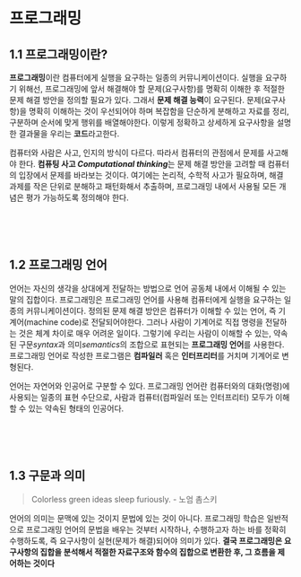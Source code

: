 # 프로그래밍

## 1.1 프로그래밍이란?
**프로그래밍**이란 컴퓨터에게 실행을 요구하는 일종의 커뮤니케이션이다. 실행을 요구하기 위해선, 프로그래밍에 앞서 해결해야 할 문제(요구사항)를 명확히 이해한 후 적절한 문제 해결 방안을 정의할 필요가 있다. 그래서 **문제 해결 능력**이 요구된다. 문제(요구사항)을 명확히 이해하는 것이 우선되어야 하며 복잡함을 단순하게 분해하고 자료를 정리, 구분하며 순서에 맞게 행위를 배열해야한다. 이렇게 정확하고 상세하게 요구사항을 설명한 결과물을 우리는 **코드**라고한다. 

컴퓨터와 사람은 사고, 인지의 방식이 다르다. 따라서 컴퓨터의 관점에서 문제를 사고해야 한다. **컴퓨팅 사고 *Computational thinking***는 문제 해결 방안을 고려할 때 컴퓨터의 입장에서 문제를 바라보는 것이다. 여기에는 논리적, 수학적 사고가 필요하며, 해결 과제를 작은 단위로 분해하고 패턴화해서 추출하며, 프로그래밍 내에서 사용될 모든 개념은 평가 가능하도록 정의해야 한다.

 <br />
 <br />
 <br />

## 1.2 프로그래밍 언어

언어는 자신의 생각을 상대에게 전달하는 방법으로 언어 공동체 내에서 이해될 수 있는 말의 집합이다. 프로그래밍은 프로그래밍 언어를 사용해 컴퓨터에게 실행을 요구하는 일종의 커뮤니케이션이다. 정의된 문제 해결 방안은 컴퓨터가 이해할 수 있는 언어, 즉 기계어(machine code)로 전달되어야한다. 그러나 사람이 기계어로 직접 명령을 전달하는 것은 체계 차이로 매우 어려운 일이다. 그렇기에 우리는 사람이 이해할 수 있는, 약속된 구문*syntax*과 의미*semantics*의 조합으로 표현되는 **프로그래밍 언어**를 사용한다. 프로그래밍 언어로 작성한 프로그램은 **컴파일러** 혹은 **인터프리터**를 거치며 기계어로 변형된다. 

언어는 자연어와 인공어로 구분할 수 있다. 프로그래밍 언어란 컴퓨터와의 대화(명령)에 사용되는 일종의 표현 수단으로, 사람과 컴퓨터(컴파일러 또는 인터프리터) 모두가 이해할 수 있는 약속된 형태의 인공어다.

 <br />
 <br />
 <br />

## 1.3 구문과 의미 
> Colorless green ideas sleep furiously. - 노엄 촘스키

언어의 의미는 문맥에 있는 것이지 문법에 있는 것이 아니다. 프로그래밍 학습은 일반적으로 프로그래밍 언어의 문법을 배우는 것부터 시작하나, 수행하고자 하는 바를 정확히 수행하도록, 즉 요구사항이 실현(문제가 해결)되어야 의미가 있다. **결국 프로그래밍은 요구사항의 집합을 분석해서 적절한 자료구조와 함수의 집합으로 변환한 후, 그 흐름을 제어하는 것이다**